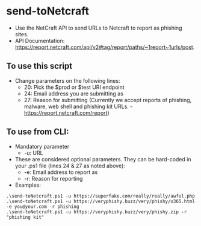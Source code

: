 # send-toNetcraft
- Use the NetCraft API to send URLs to Netcraft to report as phishing sites. 
- API Documentation: https://report.netcraft.com/api/v2#tag/report/paths/~1report~1urls/post.

## To use this script
- Change parameters on the following lines:  
  - 20: Pick the $prod or $test URI endpoint
  - 24: Email address you are submitting as
  - 27: Reason for submitting (Currently we accept reports of phishing, malware, web shell and phishing kit URLs. - https://report.netcraft.com/report)  

## To use from CLI:  
- Mandatory parameter
  - -u: URL
- These are considered optional parameters. They can be hard-coded in your .ps1 file (lines 24 & 27 as noted above): 
  - -e: Email address to report as
  - -r: Reason for reporting  
- Examples:   
```
.\send-toNetcraft.ps1 -u https://superfake.com/really/really/awful.php  
.\send-toNetcraft.ps1 -u https://veryphishy.buzz/very/phishy/o365.html -e you@your.com -r phishing  
.\send-toNetcraft.ps1 -u https://veryphishy.buzz/very/phishy.zip -r "phishing kit"
```
